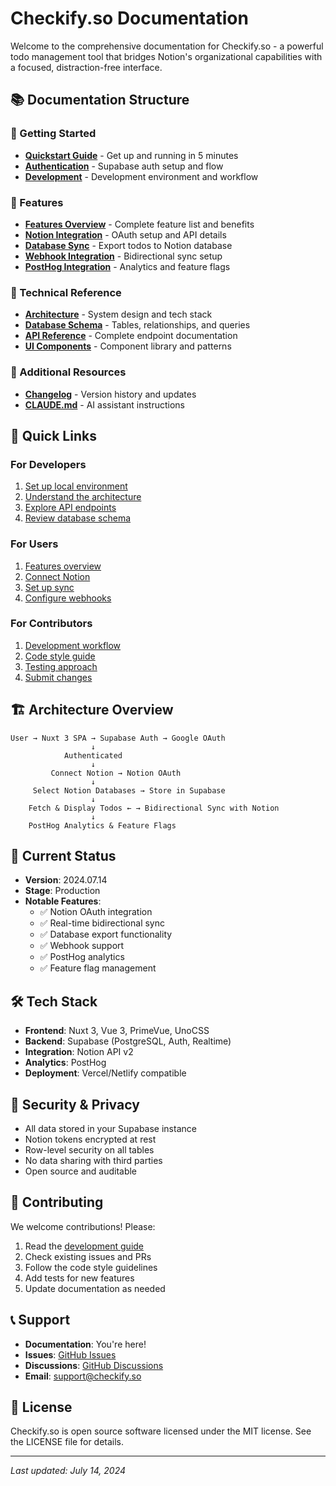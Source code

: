# Checkify.so Documentation

Welcome to the comprehensive documentation for Checkify.so - a powerful todo management tool that bridges Notion's organizational capabilities with a focused, distraction-free interface.

## 📚 Documentation Structure

### 🚀 Getting Started
- **[Quickstart Guide](./getting-started/quickstart.md)** - Get up and running in 5 minutes
- **[Authentication](./getting-started/authentication.md)** - Supabase auth setup and flow
- **[Development](./getting-started/development.md)** - Development environment and workflow

### 🎯 Features
- **[Features Overview](./features/overview.md)** - Complete feature list and benefits
- **[Notion Integration](./features/notion-integration.md)** - OAuth setup and API details
- **[Database Sync](./features/notion-sync-feature.md)** - Export todos to Notion database
- **[Webhook Integration](./features/webhook-integration.md)** - Bidirectional sync setup
- **[PostHog Integration](./features/posthog-integration.md)** - Analytics and feature flags

### 🔧 Technical Reference
- **[Architecture](./technical/architecture.md)** - System design and tech stack
- **[Database Schema](./technical/database-schema.md)** - Tables, relationships, and queries
- **[API Reference](./technical/api-reference.md)** - Complete endpoint documentation
- **[UI Components](./technical/ui-components.md)** - Component library and patterns

### 📝 Additional Resources
- **[Changelog](./changelog.md)** - Version history and updates
- **[CLAUDE.md](../CLAUDE.md)** - AI assistant instructions

## 🎯 Quick Links

### For Developers
1. [Set up local environment](./getting-started/quickstart.md)
2. [Understand the architecture](./technical/architecture.md)
3. [Explore API endpoints](./technical/api-reference.md)
4. [Review database schema](./technical/database-schema.md)

### For Users
1. [Features overview](./features/overview.md)
2. [Connect Notion](./features/notion-integration.md)
3. [Set up sync](./features/notion-sync-feature.md)
4. [Configure webhooks](./features/webhook-integration.md)

### For Contributors
1. [Development workflow](./getting-started/development.md)
2. [Code style guide](./getting-started/development.md#code-style)
3. [Testing approach](./getting-started/development.md#testing)
4. [Submit changes](./getting-started/development.md#contributing)

## 🏗️ Architecture Overview

```
User → Nuxt 3 SPA → Supabase Auth → Google OAuth
                  ↓
            Authenticated
                  ↓
         Connect Notion → Notion OAuth
                  ↓
     Select Notion Databases → Store in Supabase
                  ↓
    Fetch & Display Todos ← → Bidirectional Sync with Notion
                  ↓
    PostHog Analytics & Feature Flags
```

## 🚦 Current Status

- **Version**: 2024.07.14
- **Stage**: Production
- **Notable Features**:
  - ✅ Notion OAuth integration
  - ✅ Real-time bidirectional sync
  - ✅ Database export functionality
  - ✅ Webhook support
  - ✅ PostHog analytics
  - ✅ Feature flag management

## 🛠️ Tech Stack

- **Frontend**: Nuxt 3, Vue 3, PrimeVue, UnoCSS
- **Backend**: Supabase (PostgreSQL, Auth, Realtime)
- **Integration**: Notion API v2
- **Analytics**: PostHog
- **Deployment**: Vercel/Netlify compatible

## 🔐 Security & Privacy

- All data stored in your Supabase instance
- Notion tokens encrypted at rest
- Row-level security on all tables
- No data sharing with third parties
- Open source and auditable

## 🤝 Contributing

We welcome contributions! Please:
1. Read the [development guide](./getting-started/development.md)
2. Check existing issues and PRs
3. Follow the code style guidelines
4. Add tests for new features
5. Update documentation as needed

## 📞 Support

- **Documentation**: You're here! 
- **Issues**: [GitHub Issues](https://github.com/your-org/checkify/issues)
- **Discussions**: [GitHub Discussions](https://github.com/your-org/checkify/discussions)
- **Email**: support@checkify.so

## 📄 License

Checkify.so is open source software licensed under the MIT license. See the LICENSE file for details.

---

*Last updated: July 14, 2024*